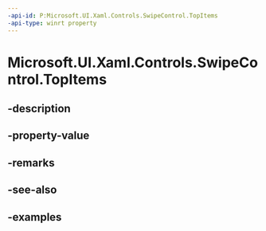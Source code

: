 ```yaml
---
-api-id: P:Microsoft.UI.Xaml.Controls.SwipeControl.TopItems
-api-type: winrt property
---
```


<!-- Property syntax.
public SwipeItems TopItems { get;  set; }
-->

# Microsoft.UI.Xaml.Controls.SwipeControl.TopItems

## -description

## -property-value

## -remarks

## -see-also

## -examples

